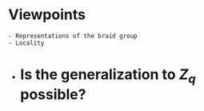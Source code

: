 # Viewpoints
	- Representations of the braid group
	- Locality
- # Is the generalization to $Z_q$ possible?